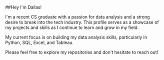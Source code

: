 ##Hey I'm Dallas! 

I'm a recent CS graduate with a passion for data analysis and a strong desire to break into the tech industry. This profile serves as a showcase of my projects and skills as I continue to learn and grow in my field.

My current focus is on building my data analysis skills, particularly in Python, SQL, Excel, and Tableau. 

Please feel free to explore my repositories and don't hesitate to reach out! 

<!--
**Dfria/Dfria** is a ✨ _special_ ✨ repository because its `README.md` (this file) appears on your GitHub profile.


-->
